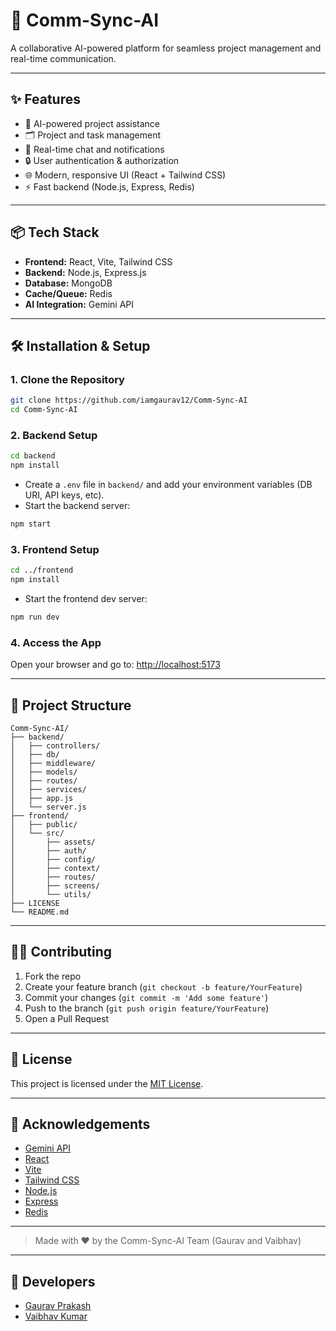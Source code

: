 # 🚀 Comm-Sync-AI

A collaborative AI-powered platform for seamless project management and real-time communication.

---

## ✨ Features
- 🤖 AI-powered project assistance
- 🗂️ Project and task management
- 💬 Real-time chat and notifications
- 🔒 User authentication & authorization
- 🌐 Modern, responsive UI (React + Tailwind CSS)
- ⚡ Fast backend (Node.js, Express, Redis)

---

## 📦 Tech Stack
- **Frontend:** React, Vite, Tailwind CSS
- **Backend:** Node.js, Express.js
- **Database:** MongoDB
- **Cache/Queue:** Redis
- **AI Integration:** Gemini API

---

## 🛠️ Installation & Setup

### 1. Clone the Repository
```bash
git clone https://github.com/iamgaurav12/Comm-Sync-AI
cd Comm-Sync-AI
```

### 2. Backend Setup
```bash
cd backend
npm install
```
- Create a `.env` file in `backend/` and add your environment variables (DB URI, API keys, etc).
- Start the backend server:
```bash
npm start
```

### 3. Frontend Setup
```bash
cd ../frontend
npm install
```
- Start the frontend dev server:
```bash
npm run dev
```

### 4. Access the App
Open your browser and go to: [http://localhost:5173](http://localhost:5173)

---

## 📁 Project Structure
```
Comm-Sync-AI/
├── backend/
│   ├── controllers/
│   ├── db/
│   ├── middleware/
│   ├── models/
│   ├── routes/
│   ├── services/
│   ├── app.js
│   └── server.js
├── frontend/
│   ├── public/
│   └── src/
│       ├── assets/
│       ├── auth/
│       ├── config/
│       ├── context/
│       ├── routes/
│       ├── screens/
│       └── utils/
├── LICENSE
└── README.md
```

---

## 🧑‍💻 Contributing
1. Fork the repo
2. Create your feature branch (`git checkout -b feature/YourFeature`)
3. Commit your changes (`git commit -m 'Add some feature'`)
4. Push to the branch (`git push origin feature/YourFeature`)
5. Open a Pull Request

---

## 📄 License
This project is licensed under the [MIT License](./LICENSE).

---

## 🙌 Acknowledgements
- [Gemini API](https://aistudio.google.com/)
- [React](https://react.dev/)
- [Vite](https://vitejs.dev/)
- [Tailwind CSS](https://tailwindcss.com/)
- [Node.js](https://nodejs.org/)
- [Express](https://expressjs.com/)
- [Redis](https://redis.io/)

---

> Made with ❤️ by the Comm-Sync-AI Team (Gaurav and Vaibhav)

---

## 👥 Developers
- [Gaurav Prakash](https://gauravprakash.vercel.app/)
- [Vaibhav Kumar](https://vaibhavprjapati.vercel.app/)
